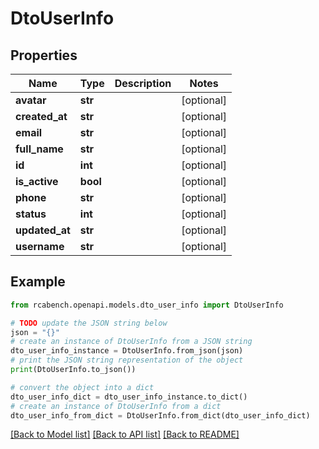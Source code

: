 # DtoUserInfo


## Properties

Name | Type | Description | Notes
------------ | ------------- | ------------- | -------------
**avatar** | **str** |  | [optional] 
**created_at** | **str** |  | [optional] 
**email** | **str** |  | [optional] 
**full_name** | **str** |  | [optional] 
**id** | **int** |  | [optional] 
**is_active** | **bool** |  | [optional] 
**phone** | **str** |  | [optional] 
**status** | **int** |  | [optional] 
**updated_at** | **str** |  | [optional] 
**username** | **str** |  | [optional] 

## Example

```python
from rcabench.openapi.models.dto_user_info import DtoUserInfo

# TODO update the JSON string below
json = "{}"
# create an instance of DtoUserInfo from a JSON string
dto_user_info_instance = DtoUserInfo.from_json(json)
# print the JSON string representation of the object
print(DtoUserInfo.to_json())

# convert the object into a dict
dto_user_info_dict = dto_user_info_instance.to_dict()
# create an instance of DtoUserInfo from a dict
dto_user_info_from_dict = DtoUserInfo.from_dict(dto_user_info_dict)
```
[[Back to Model list]](../README.md#documentation-for-models) [[Back to API list]](../README.md#documentation-for-api-endpoints) [[Back to README]](../README.md)


